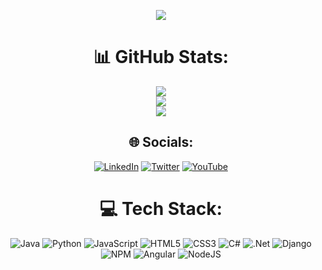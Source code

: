 
<div align='center'>

[![](https://visitcount.itsvg.in/api?id=krmsari&icon=5&color=12)](https://visitcount.itsvg.in)

  # 📊 GitHub Stats:
![](https://github-readme-stats.vercel.app/api?username=krmsari&theme=dark&hide_border=true&include_all_commits=false&count_private=false)<br/>
![](https://github-readme-streak-stats.herokuapp.com/?user=krmsari&theme=dark&hide_border=true)<br/>
![](https://github-readme-stats.vercel.app/api/top-langs/?username=krmsari&theme=dark&hide_border=true&include_all_commits=false&count_private=false&layout=compact)

## 🌐 Socials:
[![LinkedIn](https://img.shields.io/badge/LinkedIn-%230077B5.svg?logo=linkedin&logoColor=white)](https://linkedin.com/in/https://www.linkedin.com/in/keremsar/) [![Twitter](https://img.shields.io/badge/Twitter-%231DA1F2.svg?logo=Twitter&logoColor=white)](https://twitter.com/https://twitter.com/krmsari) [![YouTube](https://img.shields.io/badge/YouTube-%23FF0000.svg?logo=YouTube&logoColor=white)](https://youtube.com/@https://www.youtube.com/@Phyrep) 


# 💻 Tech Stack:
![Java](https://img.shields.io/badge/java-%23ED8B00.svg?style=plastic&logo=java&logoColor=white) ![Python](https://img.shields.io/badge/python-3670A0?style=plastic&logo=python&logoColor=ffdd54) ![JavaScript](https://img.shields.io/badge/javascript-%23323330.svg?style=plastic&logo=javascript&logoColor=%23F7DF1E) ![HTML5](https://img.shields.io/badge/html5-%23E34F26.svg?style=plastic&logo=html5&logoColor=white) ![CSS3](https://img.shields.io/badge/css3-%231572B6.svg?style=plastic&logo=css3&logoColor=white) ![C#](https://img.shields.io/badge/c%23-%23239120.svg?style=plastic&logo=c-sharp&logoColor=white) ![.Net](https://img.shields.io/badge/.NET-5C2D91?style=plastic&logo=.net&logoColor=white) ![Django](https://img.shields.io/badge/django-%23092E20.svg?style=plastic&logo=django&logoColor=white) ![NPM](https://img.shields.io/badge/NPM-%23000000.svg?style=plastic&logo=npm&logoColor=white) ![Angular](https://img.shields.io/badge/angular-%23DD0031.svg?style=plastic&logo=angular&logoColor=white) ![NodeJS](https://img.shields.io/badge/node.js-6DA55F?style=plastic&logo=node.js&logoColor=white)

<!-- Proudly created with GPRM ( https://gprm.itsvg.in ) -->

</div>
